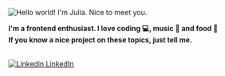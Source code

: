 ![Hello world! I'm Julia. Nice to meet you.](https://i.ibb.co/CVX8mN6/C-pia-de-Hello-my-name-is-Julia-Nice-to-meet-you-1.png)

<b>
  I'm a frontend enthusiast. I love coding 💻, music 🎸 and food 🍕
  <br />
  If you know a nice project on these topics, just tell me.
</b>

<br>
<br>

[![Linkedin](https://i.stack.imgur.com/gVE0j.png) LinkedIn](https://www.linkedin.com/in/goisjulia)


<!--
**goisjulia/goisjulia** is a ✨ _special_ ✨ repository because its `README.md` (this file) appears on your GitHub profile.

Here are some ideas to get you started:

- 🔭 I’m currently working on ...
- 🌱 I’m currently learning ...
- 👯 I’m looking to collaborate on ...
- 🤔 I’m looking for help with ...
- 💬 Ask me about ...
- 📫 How to reach me: ...
- 😄 Pronouns: ...
- ⚡ Fun fact: ...
-->
